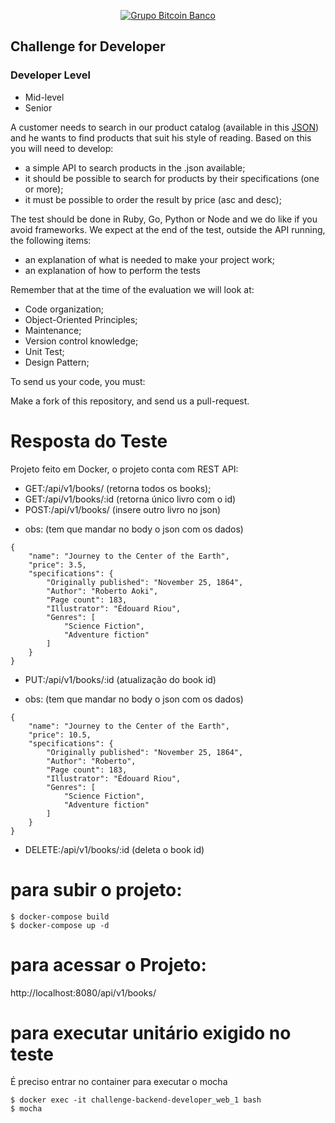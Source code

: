 <p align="center">
  <a href="https://www.btc-banco.com">
      <img src="https://s3.amazonaws.com/assinaturas-de-emails/btc.png" alt="Grupo Bitcoin Banco"/>
  </a>
</p>

## Challenge for Developer

### Developer Level
- Mid-level
- Senior

A customer needs to search in our product catalog (available in this <a href="https://github.com/Bitcoin-Banco-Cryptocurrency/challenge/blob/master/books.json">JSON</a>) and he wants to find products that suit his style of reading.
Based on this you will need to develop:

- a simple API to search products in the .json available;
- it should be possible to search for products by their specifications (one or more);
- it must be possible to order the result by price (asc and desc);

The test should be done in Ruby, Go, Python or Node and we do like if you avoid frameworks. We expect at the end of the test, outside the API running, the following items:

- an explanation of what is needed to make your project work;
- an explanation of how to perform the tests

Remember that at the time of the evaluation we will look at:

- Code organization;
- Object-Oriented Principles;
- Maintenance;
- Version control knowledge;
- Unit Test;
- Design Pattern;

To send us your code, you must:

Make a fork of this repository, and send us a pull-request.


# Resposta do Teste


Projeto feito em Docker, o projeto conta com REST API:
- GET:/api/v1/books/ (retorna todos os books);
- GET:/api/v1/books/:id (retorna único livro com o id)
- POST:/api/v1/books/ (insere outro livro no json)
* obs: (tem que mandar no body o json com os dados)
```
{
    "name": "Journey to the Center of the Earth",
    "price": 3.5,
    "specifications": {
        "Originally published": "November 25, 1864",
        "Author": "Roberto Aoki",
        "Page count": 183,
        "Illustrator": "Édouard Riou",
        "Genres": [
            "Science Fiction",
            "Adventure fiction"
        ]
    }
}
```
- PUT:/api/v1/books/:id (atualização do book id)
* obs: (tem que mandar no body o json com os dados)
```
{
    "name": "Journey to the Center of the Earth",
    "price": 10.5,
    "specifications": {
        "Originally published": "November 25, 1864",
        "Author": "Roberto",
        "Page count": 183,
        "Illustrator": "Édouard Riou",
        "Genres": [
            "Science Fiction",
            "Adventure fiction"
        ]
    }
}
```
- DELETE:/api/v1/books/:id (deleta o book id)

# para subir o projeto:
```
$ docker-compose build
$ docker-compose up -d
```

# para acessar o Projeto:
http://localhost:8080/api/v1/books/

# para executar unitário exigido no teste
É preciso entrar no container para executar o mocha
```
$ docker exec -it challenge-backend-developer_web_1 bash
$ mocha
```
